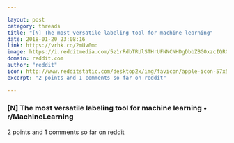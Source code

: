 ```yaml
---

layout: post
category: threads
title: "[N] The most versatile labeling tool for machine learning"
date: 2018-01-20 23:08:16
link: https://vrhk.co/2mUv0mo
image: https://i.redditmedia.com/5z1rRdbTRUlSTHrUFNNCNHDgDbbZBGOxzcIQRGmSl24.png?w=320&s=0eb3c7f2322ef96dddccb5e572f7e279
domain: reddit.com
author: "reddit"
icon: http://www.redditstatic.com/desktop2x/img/favicon/apple-icon-57x57.png
excerpt: "2 points and 1 comments so far on reddit"

---
```


### [N] The most versatile labeling tool for machine learning • r/MachineLearning

2 points and 1 comments so far on reddit